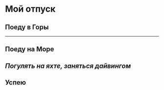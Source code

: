 # Мой отпуск

## Поеду в **Горы**
---

## Поеду на **Море**
*Погулять на яхте, заняться дайвингом*
---

## Успею
